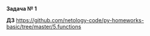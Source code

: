 **Задача № 1**


**ДЗ**
https://github.com/netology-code/py-homeworks-basic/tree/master/5.functions

